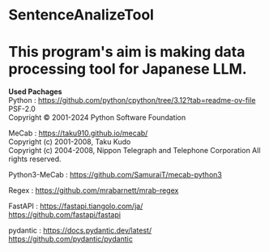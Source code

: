 # SentenceAnalizeTool
# This program's aim is making data processing tool for Japanese LLM.


**Used Pachages**<br>
Python : https://github.com/python/cpython/tree/3.12?tab=readme-ov-file<br>
         PSF-2.0<br>
         Copyright © 2001-2024 Python Software Foundation

MeCab : https://taku910.github.io/mecab/<br>
        Copyright (c) 2001-2008, Taku Kudo<br>
        Copyright (c) 2004-2008, Nippon Telegraph and Telephone Corporation All rights reserved.

Python3-MeCab : https://github.com/SamuraiT/mecab-python3

Regex : https://github.com/mrabarnett/mrab-regex

FastAPI : https://fastapi.tiangolo.com/ja/<br>
          https://github.com/fastapi/fastapi

pydantic : https://docs.pydantic.dev/latest/<br>
           https://github.com/pydantic/pydantic

